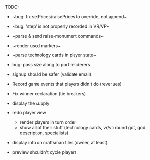 TODO:

- ~bug: fix setPrices/raisePrices to override, not append~
- ~bug: 'step' is not properly recorded in VR/VP~
- ~parse & send raise-monument commands~
- ~render used markers~
- ~parse technology cards in player state~
- bug: pass size along to port renderers
- signup should be safer (validate email)

- Record game events that players didn't do (revenues)
- Fix winner declaration (tie breakers)
- display the supply
- redo player view
  - render players in turn order
  - show all of their stuff (technology cards, vr/vp round got, god description, specialists)
- display info on craftsman tiles (owner, at least)
- preview shouldn't cycle players
